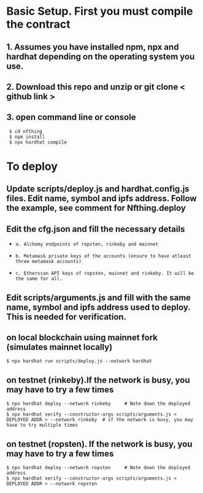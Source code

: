 # Basic Setup. First you must compile the contract

## 1. Assumes you have installed npm, npx and hardhat depending on the operating system you use.
## 2. Download this repo and unzip or git clone < github link >
## 3. open command line or console
```
 $ cd nfthing
 $ npm install 
 $ npx hardhat compile
```


# To deploy 
## Update scripts/deploy.js and hardhat.config.js files. Edit name, symbol and ipfs address. Follow the example, see comment for Nfthing.deploy
## Edit the cfg.json and fill the necessary details
*     a. Alchemy endpoints of ropsten, rinkeby and mainnet
*     b. Metamask private keys of the accounts (ensure to have atleast three metamask accounts)
*     c. Etherscan API keys of ropsten, mainnet and rinkeby. It will be the same for all.

## Edit scripts/arguments.js and fill with the same name, symbol and ipfs address used to deploy. This is needed for verification.

## on local blockchain using mainnet fork (simulates mainnet locally)
```
$ npx hardhat run scripts/deploy.js --network hardhat

```

## on testnet (rinkeby).If the network is busy, you may have to try a few times
```
$ npx hardhat deploy --network rinkeby     # Note down the deployed address
$ npx hardhat verify --constructor-args scripts/arguments.js < DEPLOYED ADDR > --network rinkeby  # if the network is busy, you may have to try multiple times

```

## on testnet (ropsten). If the network is busy, you may have to try a few times
```
$ npx hardhat deploy --network ropsten     # Note down the deployed address
$ npx hardhat verify --constructor-args scripts/arguments.js < DEPLOYED ADDR > --network ropsten

```
